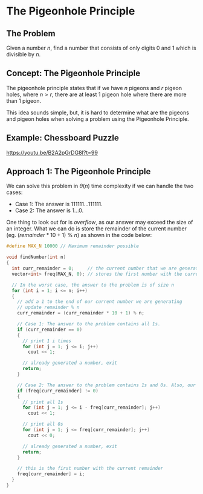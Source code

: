 # The Pigeonhole Principle

## The Problem

Given a number $n$, find a number that consists of only digits $0$ and $1$ which is divisible by $n$.

## Concept: The Pigeonhole Principle

The pigeonhole principle states that if we have $n$ pigeons and $r$ pigeon holes, where $n > r$, there are at least $1$ pigeon hole where there are more than $1$ pigeon.

This idea sounds simple, but, it is hard to determine what are the pigeons and pigeon holes when solving a problem using the Pigeonhole Principle.

## Example: Chessboard Puzzle

https://youtu.be/B2A2pGrDG8I?t=99

## Approach 1: The Pigeonhole Principle

We can solve this problem in $\theta(n)$ time complexity if we can handle the two cases:

* Case 1: The answer is $111111...111111$.
* Case 2: The answer is $1...0$.

One thing to look out for is _overflow_, as our answer may exceed the size of an integer. What we can do is store the remainder of the current number (eg. $(remainder * 10 + 1) \ \% \ n$) as shown in the code below:

```cpp
#define MAX_N 10000 // Maximum remainder possible

void findNumber(int n)
{
  int curr_remainder = 0;     // the current number that we are generating % n
  vector<int> freq(MAX_N, 0); // stores the first number with the current remainder

  // In the worst case, the answer to the problem is of size n
  for (int i = 1; i <= n; i++)
  {
    // add a 1 to the end of our current number we are generating
    // update remainder % n
    curr_remainder = (curr_remainder * 10 + 1) % n;

    // Case 1: The answer to the problem contains all 1s.
    if (curr_remainder == 0)
    {
      // print 1 i times
      for (int j = 1; j <= i; j++)
        cout << 1;

      // already generated a number, exit
      return;
    }

    // Case 2: The answer to the problem contains 1s and 0s. Also, our current remainder has appeared before.
    if (freq[curr_remainder] != 0)
    {
      // print all 1s
      for (int j = 1; j <= i - freq[curr_remainder]; j++)
        cout << 1;

      // print all 0s
      for (int j = 1; j <= freq[curr_remainder]; j++)
        cout << 0;

      // already generated a number, exit
      return;
    }

    // this is the first number with the current remainder
    freq[curr_remainder] = i;
  }
}
```
